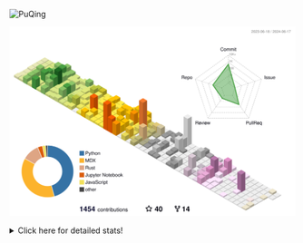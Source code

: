 ![PuQing](https://user-images.githubusercontent.com/27223114/171565019-9a56fae6-b08b-421f-99db-7e830da42371.png)

![](./profile-3d-contrib/profile-season-animate.svg)

<details>
<summary>Click here for detailed stats!</summary>

<!--START_SECTION:waka-->
![Lines of code](https://img.shields.io/badge/From%20Hello%20World%20I%27ve%20Written-1.4%20million%20lines%20of%20code-blue)

**🐱 My GitHub Data** 

> 📦 395.9 kB Used in GitHub's Storage 
 > 
> 🏆 378 Contributions in the Year 2024
 > 
> 🚫 Not Opted to Hire
 > 
> 📜 46 Public Repositories 
 > 
> 🔑 29 Private Repositories 
 > 
**I'm an Early 🐤** 

```text
🌞 Morning                612 commits         ██░░░░░░░░░░░░░░░░░░░░░░░   07.96 % 
🌆 Daytime                3634 commits        ████████████░░░░░░░░░░░░░   47.28 % 
🌃 Evening                1520 commits        █████░░░░░░░░░░░░░░░░░░░░   19.78 % 
🌙 Night                  1920 commits        ██████░░░░░░░░░░░░░░░░░░░   24.98 % 
```


📊 **This Week I Spent My Time On** 

```text
💬 Programming Languages: 
Browsing                 12 hrs              ██████████░░░░░░░░░░░░░░░   39.49 % 
GitHubing                4 hrs 11 mins       ███░░░░░░░░░░░░░░░░░░░░░░   13.77 % 
CLI                      3 hrs 56 mins       ███░░░░░░░░░░░░░░░░░░░░░░   12.97 % 
Searching                3 hrs 42 mins       ███░░░░░░░░░░░░░░░░░░░░░░   12.18 % 
Python                   2 hrs 12 mins       ██░░░░░░░░░░░░░░░░░░░░░░░   07.25 % 

🔥 Editors: 
Chrome                   22 hrs 14 mins      ██████████████████░░░░░░░   73.16 % 
VS Code                  4 hrs 3 mins        ███░░░░░░░░░░░░░░░░░░░░░░   13.37 % 
fish                     3 hrs 56 mins       ███░░░░░░░░░░░░░░░░░░░░░░   12.97 % 
Obsidian                 9 mins              ░░░░░░░░░░░░░░░░░░░░░░░░░   00.50 % 

💻 Operating System: 
Mac                      26 hrs 23 mins      ██████████████████████░░░   86.80 % 
Linux                    3 hrs 12 mins       ███░░░░░░░░░░░░░░░░░░░░░░   10.54 % 
WSL                      48 mins             █░░░░░░░░░░░░░░░░░░░░░░░░   02.65 % 
```


<!--END_SECTION:waka-->
</details>
